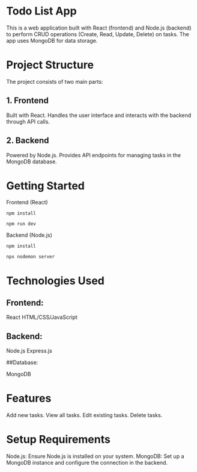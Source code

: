 # Todo List App
This is a web application built with React (frontend) and Node.js (backend) to perform CRUD operations (Create, Read, Update, Delete) on tasks. The app uses MongoDB for data storage.

# Project Structure
The project consists of two main parts:

## 1. Frontend
Built with React.
Handles the user interface and interacts with the backend through API calls.
## 2. Backend
Powered by Node.js.
Provides API endpoints for managing tasks in the MongoDB database.

# Getting Started
Frontend (React)

```npm install```

```npm run dev```

Backend (Node.js)

```npm install```

```npx nodemon server```

# Technologies Used

## Frontend:

React
HTML/CSS/JavaScript

## Backend:

Node.js
Express.js

##Database:

MongoDB

# Features
Add new tasks.
View all tasks.
Edit existing tasks.
Delete tasks.

# Setup Requirements
Node.js: Ensure Node.js is installed on your system.
MongoDB: Set up a MongoDB instance and configure the connection in the backend.
